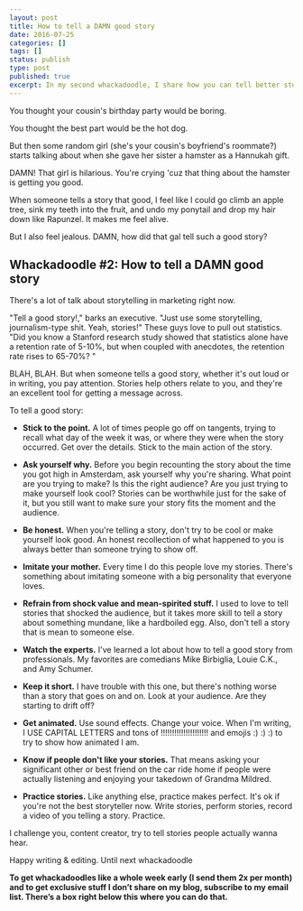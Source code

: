 ```yaml
---
layout: post
title: How to tell a DAMN good story
date: 2016-07-25
categories: []
tags: []
status: publish
type: post
published: true
excerpt: In my second whackadoodle, I share how you can tell better stories, in writing and out loud.
---
```

You thought your cousin's birthday party would be boring. 

You thought the best part would be the hot dog.


But then some random girl (she's your cousin's boyfriend's roommate?) starts talking about when she gave her sister a hamster as a Hannukah gift. 

DAMN! That girl is hilarious. You're crying 'cuz that thing about the hamster is getting you good. 

When someone tells a story that good, I feel like I could go climb an apple tree, sink my teeth into the fruit, and undo my ponytail and drop my hair down like Rapunzel. It makes me feel alive.

But I also feel jealous. DAMN, how did that gal tell such a good story?

## Whackadoodle #2: How to tell a DAMN good story

There's a lot of talk about storytelling in marketing right now.

"Tell a good story!," barks an executive. "Just use some storytelling, journalism-type shit. Yeah, stories!"
These guys love to pull out statistics. "Did you know a Stanford research study showed that statistics alone have a retention rate of 5-10%, but when coupled with anecdotes, the retention rate rises to 65-70%? "

BLAH, BLAH. 
But when someone tells a good story, whether it's out loud or in writing, you pay attention. Stories help others relate to you, and they're an excellent tool for getting a message across.

To tell a good story:

* __Stick to the point.__ A lot of times people go off on tangents, trying to recall what day of the week it was, or where they were when the story occurred. Get over the details. Stick to the main action of the story.

* __Ask yourself why.__ Before you begin recounting the story about the time you got high in Amsterdam, ask yourself why you're sharing. What point are you trying to make? Is this the right audience? Are you just trying to make yourself look cool? Stories can be worthwhile just for the sake of it, but you still want to make sure your story fits the moment and the audience.

* __Be honest.__ When you're telling a story, don't try to be cool or make yourself look good. An honest recollection of what happened to you is always better than someone trying to show off.

* __Imitate your mother.__ Every time I do this people love my stories. There's something about imitating someone with a big personality that everyone loves.

* __Refrain from shock value and mean-spirited stuff.__ I used to love to tell stories that shocked the audience, but it takes more skill to tell a story about something mundane, like a hardboiled egg. Also, don't tell a story that is mean to someone else.

* __Watch the experts.__ I've learned a lot about how to tell a good story from professionals. My favorites are comedians Mike Birbiglia, Louie C.K., and Amy Schumer.

* __Keep it short.__ I have trouble with this one, but there's nothing worse than a story that goes on and on. Look at your audience. Are they starting to drift off?

* __Get animated.__ Use sound effects. Change your voice. When I'm writing, I USE CAPITAL LETTERS and tons of !!!!!!!!!!!!!!!!!!!!! and emojis :) :) :) to try to show how animated I am.
 
* __Know if people don't like your stories.__ That means asking your significant other or best friend on the car ride home if people were actually listening and enjoying your takedown of Grandma Mildred.

* __Practice stories.__ Like anything else, practice makes perfect. It's ok if you're not the best storyteller now. Write stories, perform stories, record a video of you telling a story. Practice.

I challenge you, content creator, try to tell stories people actually wanna hear.

Happy writing & editing. Until next whackadoodle

__To get whackadoodles like a whole week early (I send them 2x per month) and to get exclusive stuff I don’t share on my blog, subscribe to my email list. There’s a box right below this where you can do that.__
